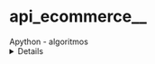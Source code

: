 # api_ecommerce__
<summary>
  Apython - algoritmos
</summary>

<details>
 python - devops
</details>
